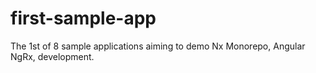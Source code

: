 # first-sample-app
The 1st of 8 sample applications aiming to demo Nx Monorepo, Angular NgRx, development.
